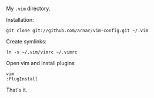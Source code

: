 My `.vim` directory.

Installation:

    git clone git://github.com/arnar/vim-config.git ~/.vim

Create symlinks:

    ln -s ~/.vim/vimrc ~/.vimrc

Open vim and install plugins

    vim
    :PlugInstall

That's it.
